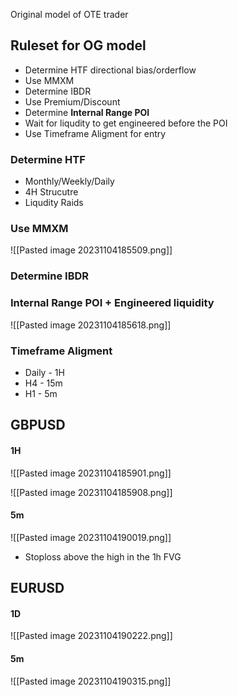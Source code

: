 

Original model of OTE trader

## Ruleset for OG model

- Determine HTF directional bias/orderflow
- Use MMXM
- Determine IBDR
- Use Premium/Discount
- Determine **Internal Range POI**
- Wait for liqudity to get engineered before the POI
- Use Timeframe Aligment for entry 

### Determine HTF 

- Monthly/Weekly/Daily
- 4H Strucutre 
- Liqudity Raids


### Use MMXM 

![[Pasted image 20231104185509.png]]



### Determine IBDR
### Internal Range POI + Engineered liquidity 

![[Pasted image 20231104185618.png]]


### Timeframe Aligment

- Daily - 1H
- H4 - 15m
- H1 - 5m



## GBPUSD

#### 1H
![[Pasted image 20231104185901.png]]

![[Pasted image 20231104185908.png]]

#### 5m

![[Pasted image 20231104190019.png]]

- Stoploss above the high in the 1h FVG




## EURUSD

#### 1D
![[Pasted image 20231104190222.png]]



#### 5m

![[Pasted image 20231104190315.png]]



